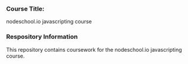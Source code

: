 ### Course Title: 
nodeschool.io javascripting course

### Respository Information
This repository contains coursework for the nodeschool.io javascripting course.

